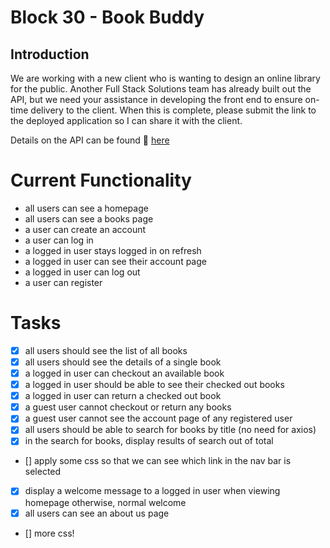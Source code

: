 # Block 30 - Book Buddy

## Introduction

We are working with a new client who is wanting to design an online library for the public. Another Full Stack Solutions team has already built out the API, but we need your assistance in developing the front end to ensure on-time delivery to the client. When this is complete, please submit the link to the deployed application so I can share it with the client.

Details on the API can be found 🔗 [here]

[here]: https://fsa-book-buddy-b6e748d1380d.herokuapp.com/docs/

# Current Functionality

- all users can see a homepage
- all users can see a books page
- a user can create an account
- a user can log in
- a logged in user stays logged in on refresh
- a logged in user can see their account page
- a logged in user can log out
- a user can register

# Tasks
- [x] all users should see the list of all books
- [x] all users should see the details of a single book
- [x] a logged in user can checkout an available book
- [x] a logged in user should be able to see their checked out books
- [x] a logged in user can return a checked out book
- [x] a guest user cannot checkout or return any books
- [x] a guest user cannot see the account page of any registered user
- [x] all users should be able to search for books by title (no need for axios)
- [x] in the search for books, display results of search out of total
- [] apply some css so that we can see which link in the nav bar is selected
- [x] display a welcome message to a logged in user when viewing homepage otherwise, normal welcome 
- [x] all users can see an about us page 
- [] more css!
